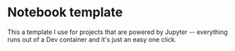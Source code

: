 # Notebook template

This a template I use for projects that are powered by Jupyter -- everything runs out of a Dev container and it's just an easy one click.